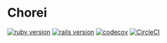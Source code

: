 # Chorei

[![ruby version](https://img.shields.io/badge/Ruby-v2.5.1-green.svg)](https://www.ruby-lang.org/ja/)
[![rails version](https://img.shields.io/badge/Rails-v5.2.3-brightgreen.svg)](http://rubyonrails.org/)
[![codecov](https://codecov.io/gh/kohski/chorei-server/branch/master/graph/badge.svg)](https://codecov.io/gh/kohski/chorei-server)
[![CircleCI](https://circleci.com/gh/kohski/chorei-server.svg?style=svg)](https://circleci.com/gh/kohski/chorei-server)